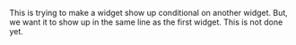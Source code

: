 This is trying to make a widget show up conditional on another widget. But, we want it to show up in the same line as the first widget. This is not done yet.
